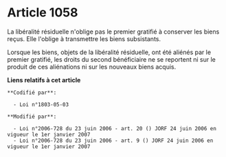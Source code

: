 # Article 1058

La libéralité résiduelle n'oblige pas le premier gratifié à conserver les biens reçus. Elle l'oblige à transmettre les biens
subsistants.

Lorsque les biens, objets de la libéralité résiduelle, ont été aliénés par le premier gratifié, les droits du second
bénéficiaire ne se reportent ni sur le produit de ces aliénations ni sur les nouveaux biens acquis.

**Liens relatifs à cet article**

	**Codifié par**:

	  - Loi n°1803-05-03

	**Modifié par**:

	  - Loi n°2006-728 du 23 juin 2006 - art. 20 () JORF 24 juin 2006 en vigueur le 1er janvier 2007
	  - Loi n°2006-728 du 23 juin 2006 - art. 9 () JORF 24 juin 2006 en vigueur le 1er janvier 2007
